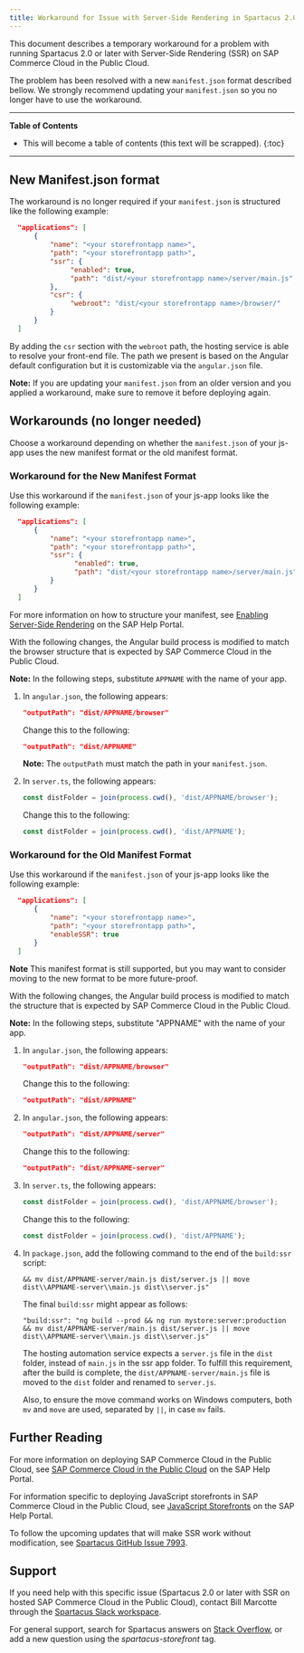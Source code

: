 ```yaml
---
title: Workaround for Issue with Server-Side Rendering in Spartacus 2.0 or later and SAP Commerce Cloud for Public Cloud
---
```


This document describes a temporary workaround for a problem with running Spartacus 2.0 or later with Server-Side Rendering (SSR) on SAP Commerce Cloud in the Public Cloud.

The problem has been resolved with a new `manifest.json` format described bellow. We strongly recommend updating your `manifest.json` so you no longer have to use the workaround.

***

**Table of Contents**

- This will become a table of contents (this text will be scrapped).
{:toc}

***

## New Manifest.json format

The workaround is no longer required if your `manifest.json` is structured like the following example:

```json
  "applications": [
      {
          "name": "<your storefrontapp name>",
          "path": "<your storefrontapp path>",
          "ssr": {
               "enabled": true,
               "path": "dist/<your storefrontapp name>/server/main.js"
          },
          "csr": {
               "webroot": "dist/<your storefrontapp name>/browser/"
          }
      }
  ]
```

By adding the `csr` section with the `webroot` path, the hosting service is able to resolve your front-end file. The path we present is based on the Angular default configuration but it is customizable via the `angular.json` file.

**Note:** If you are updating your `manifest.json` from an older version and you applied a workaround, make sure to remove it before deploying again.

## Workarounds (no longer needed)

Choose a workaround depending on whether the `manifest.json` of your js-app uses the new manifest format or the old manifest format.

### Workaround for the New Manifest Format

Use this workaround if the `manifest.json` of your js-app looks like the following example:

```json
  "applications": [
      {
          "name": "<your storefrontapp name>",
          "path": "<your storefrontapp path>",
          "ssr": {
                "enabled": true,
                "path": "dist/<your storefrontapp name>/server/main.js"
          }
      }
  ]
```

For more information on how to structure your manifest, see [Enabling Server-Side Rendering](https://help.sap.com/viewer/b2f400d4c0414461a4bb7e115dccd779/LATEST/en-US/cd5b94c25a68456ba5840f942f33f68b.html) on the SAP Help Portal.

With the following changes, the Angular build process is modified to match the browser structure that is expected by SAP Commerce Cloud in the Public Cloud.

**Note:** In the following steps, substitute `APPNAME` with the name of your app.

1. In `angular.json`, the following appears:

   ```json
   "outputPath": "dist/APPNAME/browser"
   ```
   
   Change this to the following:
   
   ```json
   "outputPath": "dist/APPNAME"
   ```

   **Note:** The `outputPath` must match the path in your `manifest.json`.

2. In `server.ts`, the following appears:

   ```ts
   const distFolder = join(process.cwd(), 'dist/APPNAME/browser');
   ```

   Change this to the following:

   ```ts
   const distFolder = join(process.cwd(), 'dist/APPNAME');
   ```

### Workaround for the Old Manifest Format

Use this workaround if the `manifest.json` of your js-app looks like the following example:

```json
  "applications": [
      {
          "name": "<your storefrontapp name>",
          "path": "<your storefrontapp path>",
          "enableSSR": true
      }
  ]
```

**Note** This manifest format is still supported, but you may want to consider moving to the new format to be more future-proof.

With the following changes, the Angular build process is modified to match the structure that is expected by SAP Commerce Cloud in the Public Cloud.

**Note:** In the following steps, substitute "APPNAME" with the name of your app.

1. In `angular.json`, the following appears:

   ```json
   "outputPath": "dist/APPNAME/browser"
   ```

   Change this to the following:

   ```json
   "outputPath": "dist/APPNAME"
   ```

2. In `angular.json`, the following appears:

   ```json
   "outputPath": "dist/APPNAME/server"
   ```

   Change this to the following:

   ```json
   "outputPath": "dist/APPNAME-server"
   ```

3. In `server.ts`, the following appears:

   ```ts
   const distFolder = join(process.cwd(), 'dist/APPNAME/browser');
   ```

   Change this to the following:

   ```ts
   const distFolder = join(process.cwd(), 'dist/APPNAME');
   ```

4. In `package.json`, add the following command to the end of the `build:ssr` script:

   ```text
   && mv dist/APPNAME-server/main.js dist/server.js || move dist\\APPNAME-server\\main.js dist\\server.js"
   ```

   The final `build:ssr` might appear as follows:

   ```text
   "build:ssr": "ng build --prod && ng run mystore:server:production && mv dist/APPNAME-server/main.js dist/server.js || move dist\\APPNAME-server\\main.js dist\\server.js"
   ```

   The hosting automation service expects a `server.js` file in the `dist` folder, instead of `main.js` in the ssr app folder. To fulfill this requirement, after the build is complete, the `dist/APPNAME-server/main.js` file is moved to the `dist` folder and renamed to `server.js`.

   Also, to ensure the move command works on Windows computers, both `mv` and `move` are used, separated by `||`, in case `mv` fails.

## Further Reading

For more information on deploying SAP Commerce Cloud in the Public Cloud, see [SAP Commerce Cloud in the Public Cloud](https://help.sap.com/viewer/product/SAP_COMMERCE_CLOUD_PUBLIC_CLOUD/LATEST/en-US) on the SAP Help Portal.

For information specific to deploying JavaScript storefronts in SAP Commerce Cloud in the Public Cloud, see [JavaScript Storefronts](https://help.sap.com/viewer/b2f400d4c0414461a4bb7e115dccd779/LATEST/en-US/d1a3de28d67c4a418eabbba532238f9b.html) on the SAP Help Portal.

To follow the upcoming updates that will make SSR work without modification, see [Spartacus GitHub Issue 7993](https://github.com/SAP/spartacus/issues/7993).

## Support

If you need help with this specific issue (Spartacus 2.0 or later with SSR on hosted SAP Commerce Cloud in the Public Cloud), contact Bill Marcotte through the [Spartacus Slack workspace](https://join.slack.com/t/spartacus-storefront/shared_invite/zt-jekftqo0-HP6xt6IF~ffVB2cGG66fcQ).

For general support, search for Spartacus answers on [Stack Overflow](https://stackoverflow.com/search?q=spartacus-storefront), or add a new question using the *spartacus-storefront* tag.
